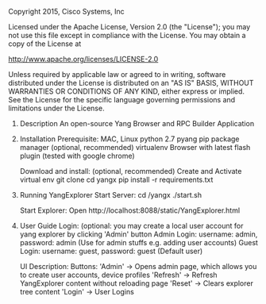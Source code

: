 Copyright 2015, Cisco Systems, Inc

Licensed under the Apache License, Version 2.0 (the "License");
you may not use this file except in compliance with the License.
You may obtain a copy of the License at

http://www.apache.org/licenses/LICENSE-2.0

Unless required by applicable law or agreed to in writing, software
distributed under the License is distributed on an "AS IS" BASIS,
WITHOUT WARRANTIES OR CONDITIONS OF ANY KIND, either express or implied.
See the License for the specific language governing permissions and
limitations under the License.

1. Description
   An open-source Yang Browser and RPC Builder Application

2. Installation
   Prerequisite:
      MAC, Linux
      python 2.7
      pyang
      pip package manager
      (optional, recommended) virtualenv
      Browser with latest flash plugin (tested with google chrome)

   Download and install:
      (optional, recommended) Create and Activate virtual env
      git clone <yangx git url>
      cd yangx
      pip install -r requirements.txt

3. Running YangExplorer
   Start Server:
      cd <install-root>/yangx
      ./start.sh

   Start Explorer:
      Open http://localhost:8088/static/YangExplorer.html

4. User Guide
   Login:
      (optional: you may create a local user account for yang explorer by clicking 'Admin' button
      Admin Login: username: admin, password: admin  (Use for admin stuffs e.g. adding user accounts)
      Guest Login: username: guest, password: guest  (Default user)

   UI Description:
      Buttons:
         'Admin' -> Opens admin page, which allows you to create user accounts, device profiles
         'Refresh' -> Refresh YangExplorer content without reloading page
         'Reset' -> Clears explorer tree content
         'Login' -> User Logins
      
      
      
